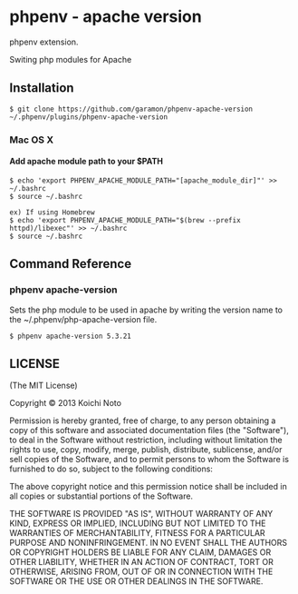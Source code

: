 phpenv - apache version
======================

phpenv extension.

Switing php modules for Apache

Installation
------------

    $ git clone https://github.com/garamon/phpenv-apache-version ~/.phpenv/plugins/phpenv-apache-version

### Mac OS X
#### Add apache module path to your $PATH
    $ echo 'export PHPENV_APACHE_MODULE_PATH="[apache_module_dir]"' >> ~/.bashrc
    $ source ~/.bashrc

    ex) If using Homebrew
    $ echo 'export PHPENV_APACHE_MODULE_PATH="$(brew --prefix httpd)/libexec"' >> ~/.bashrc
    $ source ~/.bashrc

Command Reference
-----------------
### phpenv apache-version
Sets the php module to be used in apache by writing the version name to the ~/.phpenv/php-apache-version file.

    $ phpenv apache-version 5.3.21

LICENSE
-------
(The MIT License)

Copyright &copy; 2013 Koichi Noto

Permission is hereby granted, free of charge, to any person obtaining
a copy of this software and associated documentation files (the
"Software"), to deal in the Software without restriction, including
without limitation the rights to use, copy, modify, merge, publish,
distribute, sublicense, and/or sell copies of the Software, and to
permit persons to whom the Software is furnished to do so, subject to
the following conditions:

The above copyright notice and this permission notice shall be
included in all copies or substantial portions of the Software.

THE SOFTWARE IS PROVIDED "AS IS", WITHOUT WARRANTY OF ANY KIND,
EXPRESS OR IMPLIED, INCLUDING BUT NOT LIMITED TO THE WARRANTIES OF
MERCHANTABILITY, FITNESS FOR A PARTICULAR PURPOSE AND
NONINFRINGEMENT. IN NO EVENT SHALL THE AUTHORS OR COPYRIGHT HOLDERS BE
LIABLE FOR ANY CLAIM, DAMAGES OR OTHER LIABILITY, WHETHER IN AN ACTION
OF CONTRACT, TORT OR OTHERWISE, ARISING FROM, OUT OF OR IN CONNECTION
WITH THE SOFTWARE OR THE USE OR OTHER DEALINGS IN THE SOFTWARE.

